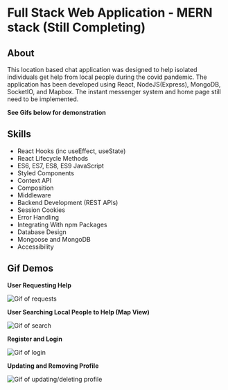 # Full Stack Web Application - MERN stack (Still Completing) 

## About

This location based chat application was designed to help isolated individuals get help from local people during the covid pandemic. The application has been developed using React, NodeJS(Express), MongoDB, SocketIO, and Mapbox. The instant messenger system and home page still need to be implemented. 

**See Gifs below for demonstration**

## Skills

* React Hooks (inc useEffect, useState)
* React Lifecycle Methods
* ES6, ES7, ES8, ES9 JavaScript
* Styled Components
* Context API
* Composition
* Middleware
* Backend Development (REST APIs)
* Session Cookies
* Error Handling
* Integrating With npm Packages
* Database Design
* Mongoose and MongoDB
* Accessibility


## Gif Demos

**User Requesting Help**

![Gif of requests](Gif4.gif)

**User Searching Local People to Help (Map View)**

![Gif of search](Gif1.gif)

**Register and Login**

![Gif of login](Gif3.gif)

**Updating and Removing Profile**

![Gif of updating/deleting profile](Gif2.gif)





